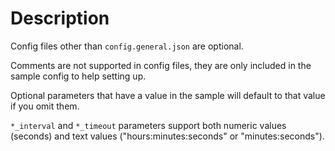 # Description

Config files other than `config.general.json` are optional.

Comments are not supported in config files, they are only included in the sample config to help setting up.

Optional parameters that have a value in the sample will default to that value if you omit them.

`*_interval` and `*_timeout` parameters support both numeric values (seconds) and text values ("hours:minutes:seconds" or "minutes:seconds").
